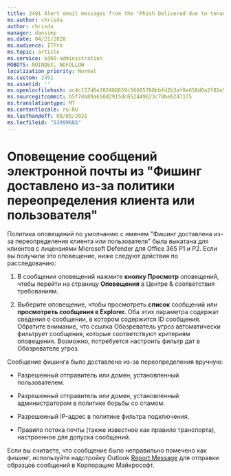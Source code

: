 ```yaml
---
title: 2491 Alert email messages from the 'Phish Delivered due to tenant or user override' policy
ms.author: chrisda
author: chrisda
manager: dansimp
ms.date: 04/21/2020
ms.audience: ITPro
ms.topic: article
ms.service: o365-administration
ROBOTS: NOINDEX, NOFOLLOW
localization_priority: Normal
ms.custom: 2491
ms.assetid: ''
ms.openlocfilehash: ac4c157d6e202488659c56605768bbfd2b3af8e658d0a2f82e529fdac6763fa9
ms.sourcegitcommit: b5f7da89a650d2915dc652449623c78be6247175
ms.translationtype: MT
ms.contentlocale: ru-RU
ms.lasthandoff: 08/05/2021
ms.locfileid: "53999685"
---
```

# <a name="alert-email-messages-from-the-phish-delivered-due-to-tenant-or-user-override-policy"></a>Оповещение сообщений электронной почты из "Фишинг доставлено из-за политики переопределения клиента или пользователя"

Политика оповещений по умолчанию с именем "Фишинг доставлена из-за переопределения клиента или пользователя" была выкатана для клиентов с лицензиями Microsoft Defender для Office 365 P1 и P2. Если вы получили это оповещение, ниже следуют действия по расследованию:

1. В сообщении оповещений нажмите **кнопку Просмотр** оповещений, чтобы перейти на страницу **Оповещения** в Центре & соответствия требованиям.

2. Выберите оповещение, чтобы просмотреть **список** сообщений или **просмотреть сообщения в Explorer.** Оба этих параметра содержат сведения о сообщении, в котором содержится ID сообщения. Обратите внимание, что ссылка Обозреватель угроз автоматически фильтрует сообщения, которые соответствуют критериям оповещения. Возможно, потребуется настроить фильтр дат в Обозревателе угроз.

Сообщение фишинга было доставлено из-за переопределения вручную:

- Разрешенный отправитель или домен, установленный пользователем.

- Разрешенный отправитель или домен, установленный администратором в политике борьбы со спамом.

- Разрешенный IP-адрес в политике фильтра подключения.

- Правило потока почты (также известное как правило транспорта), настроенное для допуска сообщений.

Если вы считаете, что сообщение было неправильно помечено как фишинг, используйте надстройку Outlook [Report Message](https://support.office.com/article/b5caa9f1-cdf3-4443-af8c-ff724ea719d2) для отправки образцов сообщений в Корпорацию Майкрософт.

